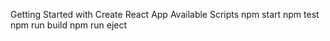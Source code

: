 Getting Started with Create React App
Available Scripts
npm start
npm test
npm run build
npm run eject
